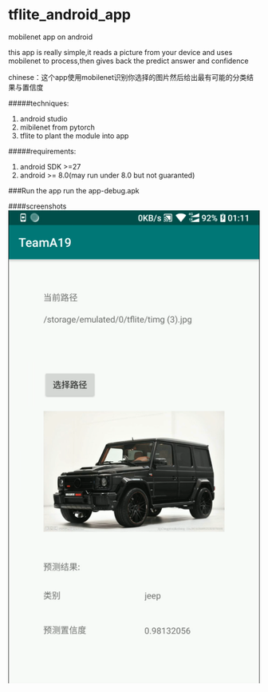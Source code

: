 # tflite_android_app
mobilenet app on android

this app is really simple,it reads a picture from your device and uses mobilenet to process,then gives back the predict answer and confidence

chinese：这个app使用mobilenet识别你选择的图片然后给出最有可能的分类结果与置信度

#####techniques:
1. android studio
2. mibilenet from pytorch
3. tflite to plant the module into app

#####requirements:
1. android SDK >=27
2. android >= 8.0(may run under 8.0 but not guaranted)

###Run the app
run the app-debug.apk

####screenshots
![](./img/jeep.png)
